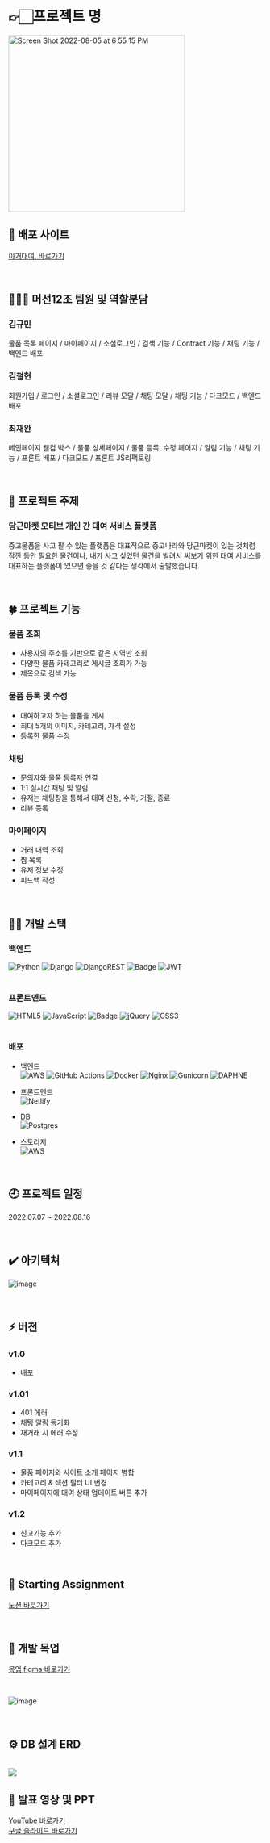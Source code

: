 # 👉🏻프로젝트 명 
<img width="350" alt="Screen Shot 2022-08-05 at 6 55 15 PM" src="https://user-images.githubusercontent.com/102135145/185027151-60ad490c-6a83-43a1-abde-bcdc4da396c7.png">

<br>

## 🐲 배포 사이트
<a href="https://www.egorental.com/" target='_blank'>이거대여. 바로가기</a>

<br>

## 🤷🏻‍♀️ 머선12조 팀원 및 역할분담
### 김규민<br>
물품 목록 페이지 / 마이페이지 / 소셜로그인 / 검색 기능 / Contract 기능 / 채팅 기능 / 백엔드 배포<br>

### 김철현<br>
회원가입 / 로그인 / 소셜로그인 / 리뷰 모달 / 채팅 모달 / 채팅 기능 / 다크모드 / 백엔드 배포<br>
  
### 최재완<br>
메인페이지 웰컴 박스 / 물품 상세페이지 / 물품 등록, 수정 페이지 / 알림 기능 / 채팅 기능 / 프론트 배포 / 다크모드 / 프론트 JS리팩토링<br>

<br>

## 🎨 프로젝트 주제
### 당근마켓 모티브 개인 간 대여 서비스 플랫폼  
중고물품을 사고 팔 수 있는 플랫폼은 대표적으로 중고나라와 당근마켓이 있는 것처럼 잠깐 동안 필요한 물건이나, 내가 사고 싶었던 물건을 빌려서 써보기 위한 대여 서비스를 대표하는 플랫폼이 있으면 좋을 것 같다는 생각에서 출발했습니다.

<br>

## 🍀 프로젝트 기능
### 물품 조회
* 사용자의 주소를 기반으로 같은 지역만 조회
* 다양한 물품 카테고리로 게시글 조회가 가능
* 제목으로 검색 가능

### 물품 등록 및 수정
* 대여하고자 하는 물품을 게시
* 최대 5개의 이미지, 카테고리, 가격 설정
* 등록한 물품 수정

### 채팅
* 문의자와 물품 등록자 연결
* 1:1 실시간 채팅 및 알림
* 유저는 채팅창을 통해서 대여 신청, 수락, 거절, 종료
* 리뷰 등록

### 마이페이지
* 거래 내역 조회
* 찜 목록
* 유저 정보 수정
* 피드백 작성

<br>

## ✍🏻 개발 스택
### 백엔드
![Python](https://img.shields.io/badge/python-3670A0?style=for-the-badge&logo=python&logoColor=ffdd54)
![Django](https://img.shields.io/badge/django-%23092E20.svg?style=for-the-badge&logo=django&logoColor=white)
![DjangoREST](https://img.shields.io/badge/django%20rest-ff1709?style=for-the-badge&logo=django&logoColor=white)
![Badge](https://img.shields.io/badge/DJANGO_CHANNELS-white.svg?style=for-the-badge&logo=django&logoColor=black)
![JWT](https://img.shields.io/badge/JWT-black?style=for-the-badge&logo=JSON%20web%20tokens)<br>
<br>

### 프론트엔드
![HTML5](https://img.shields.io/badge/html5-%23E34F26.svg?style=for-the-badge&logo=html5&logoColor=white)
![JavaScript](https://img.shields.io/badge/javascript-%23323330.svg?style=for-the-badge&logo=javascript&logoColor=%23F7DF1E)
![Badge](https://img.shields.io/badge/WEBSOCKET-yellow.svg?style=for-the-badge&logo=javascript&logoColor=white)
![jQuery](https://img.shields.io/badge/jquery-%230769AD.svg?style=for-the-badge&logo=jquery&logoColor=white)
![CSS3](https://img.shields.io/badge/css3-%231572B6.svg?style=for-the-badge&logo=css3&logoColor=white)<br>
<br>

### 배포
* 백엔드<br>
![AWS](https://img.shields.io/badge/AWS_EC2-%23FF9900.svg?style=for-the-badge&logo=amazon-aws&logoColor=white)
![GitHub Actions](https://img.shields.io/badge/github%20actions-%232671E5.svg?style=for-the-badge&logo=githubactions&logoColor=white)
![Docker](https://img.shields.io/badge/docker-%230db7ed.svg?style=for-the-badge&logo=docker&logoColor=white)
![Nginx](https://img.shields.io/badge/nginx-%23009639.svg?style=for-the-badge&logo=nginx&logoColor=white)
![Gunicorn](https://img.shields.io/badge/gunicorn-%298729.svg?style=for-the-badge&logo=gunicorn&logoColor=white)
![DAPHNE](https://img.shields.io/badge/DAPHNE-white.svg?style=for-the-badge&logo=logoColor=white)<br>

* 프론트엔드<br>
![Netlify](https://img.shields.io/badge/Netlify-00C7B7?style=for-the-badge&logo=netlify&logoColor=white)
* DB<br>
![Postgres](https://img.shields.io/badge/postgres-%23316192.svg?style=for-the-badge&logo=postgresql&logoColor=white)<br>
* 스토리지<br>
![AWS](https://img.shields.io/badge/AWS_S3-%23FF9900.svg?style=for-the-badge&logo=amazon-aws&logoColor=white)
<br>

## 🕘 프로젝트 일정
2022.07.07 ~ 2022.08.16

<br>

## ✔️ 아키텍쳐
![image](https://user-images.githubusercontent.com/102135145/185027631-738d072d-d2ff-4b60-a41e-8bb4f4fba405.png)

<br>

## ⚡ 버전
### v1.0
* 배포
### v1.01
* 401 에러
* 채팅 알림 동기화 
* 재거래 시 에러 수정
### v1.1
* 물품 페이지와 사이트 소개 페이지 병합
* 카테고리 & 섹션 필터 UI 변경
* 마이페이지에 대여 상태 업데이트 버튼 추가
### v1.2
* 신고기능 추가
* 다크모드 추가
<br>

## 📂 Starting Assignment
<a href="https://quixotic-wok-871.notion.site/S-A-3183ff7202e942099238af3effd956ea">노션 바로가기</a>

<br>

## 🔨 개발 목업
<a href="https://www.figma.com/file/cPz3rZf7v9BuIOhLHsL1En/%EC%9D%B4%EA%B1%B0%EB%8C%80%EC%97%AC.-%EB%AA%A9%EC%97%85?node-id=0%3A1">목업 figma 바로가기</a>

<br>

![image](https://user-images.githubusercontent.com/104349901/177922961-e16b4030-ba7a-4a69-be7f-76509f629abf.png)

<br>

## ⚙ DB 설계 ERD
<br>
<img src="https://user-images.githubusercontent.com/104349901/185032482-c6b7c6c8-a164-4b71-8318-ba74ef12a1d5.png">

<br>

## 📢 발표 영상 및 PPT
<a href="https://www.youtube.com/watch?v=hXkQHUCjkWM&ab_channel=%EB%A1%9C%EC%8A%88" target="blank" rel="noreferrer noopener">YouTube 바로가기</a><br>
<a href="https://docs.google.com/presentation/d/151z1B6_qrS7OdPhJJKruioRGog89LuFyoj5gdUyjYIM/edit?usp=sharing">구글 슬라이드 바로가기</a>

<br>
